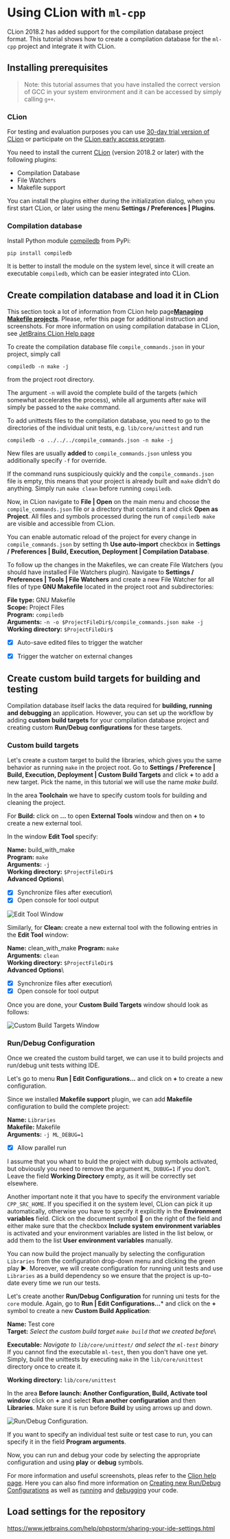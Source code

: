 # Using CLion with `ml-cpp`

CLion 2018.2 has added support for the compilation database project format. This tutorial shows how to create a
compilation database for the `ml-cpp` project and integrate it with CLion.

## Installing prerequisites

>Note: this tutorial assumes that you have installed the correct version of GCC in your system environment and it can be
>accessed by simply calling `g++`.

### CLion

For testing and evaluation purposes you can use [30-day trial version of CLion](https://www.jetbrains.com/clion) or
participate on the [CLion early access program](https://www.jetbrains.com/clion/nextversion/).

You need to install the current [CLion](https://www.jetbrains.com/clion/) (version 2018.2 or later) with the following
plugins:
* Compilation Database
* File Watchers
* Makefile support

You can install the plugins either during the initialization dialog, when you first start CLion, or later using the menu
**Settings / Preferences | Plugins**.

### Compilation database

Install Python module [compiledb](https://github.com/nickdiego/compiledb) from PyPi:
```
pip install compiledb
```

It is better to install the module on the system level, since it will create an executable `compiledb`, which can be
easier integrated into CLion.


##  Create compilation database and load it in CLion

This section took a lot of information from CLion help page[**Managing Makefile
projects**](https://www.jetbrains.com/help/clion/managing-makefile-projects.html). Please, refer this page for
additional instruction and screenshots. For more information on using compilation database in CLion, see [JetBrains
CLion Help page](https://www.jetbrains.com/help/clion/compilation-database.html)

To create the compilation database file `compile_commands.json` in your project, simply call
```
compiledb -n make -j
```
from the project root directory. 

The argument `-n` will avoid the complete build of the targets (which somewhat accelerates the process), while
all arguments after `make` will simply be passed to the `make` command. 

To add unittests files to the compilation database, you need to go to the directories of the individual unit tests, e.g.
`lib/core/unittest` and run 
```
compiledb -o ../../../compile_commands.json -n make -j
``` 

New files are usually **added** to `compile_commands.json` unless you additionally specify `-f` for override.

If the command runs suspiciously quickly and the `compile_commands.json` file is empty, this means that your project is
already built and `make` didn't do anything. Simply run `make clean` before running `compiledb`.

Now, in CLion navigate to **File | Open** on the main menu and choose the `compile_commands.json` file or a directory
that contains it and click **Open as Project**. All files and symbols processed during the run of `compiledb make` are
visible and accessible from CLion.

You can enable automatic reload of the project for every change in `compile_commands.json` by setting th **Use
auto-import** checkbox in **Settings / Preferences | Build, Execution, Deployment | Compilation Database**.

To follow up the changes in the Makefiles, we can create File Watchers (you should have installed File Watchers plugin).
Navigate to **Settings / Preferences | Tools | File Watchers** and create a new File Watcher for all files of type **GNU
Makefile** located in the project root and subdirectories:
 
**File type:** GNU Makefile\
**Scope:** Project Files\
**Program:** `compiledb`\
**Arguments:** `-n -o $ProjectFileDir$/compile_commands.json make -j`\
**Working directory:** `$ProjectFileDir$`
- [x] Auto-save edited files to trigger the watcher
- [x] Trigger the watcher on external changes


## Create custom build targets for building and testing

Compilation database itself lacks the data required for **building, running and debugging** an application. However, you
can set up the workflow by adding **custom build targets** for your compilation database project and creating custom
**Run/Debug configurations** for these targets.

### Custom build targets

Let's create a custom target to build the libraries, which gives you the same behavior as running `make` in the
project root. Go to **Settings / Preference | Build, Execution, Deployment | Custom Build Targets** and click **+** to
add a new target. Pick the name, in this tutorial we will use the name *make build*.

In the area **Toolchain** we have to specify custom tools for building and cleaning the project. 

For **Build:** click on **...** to open **External Tools** window and then on **+** to create a new external tool. 

In the window **Edit Tool** specify:

**Name:** build_with_make\
**Program:** `make`\
**Arguments:** `-j`\
**Working directory:** `$ProjectFileDir$`\
**Advanced Options**\
- [x] Synchronize files after execution\
- [x] Open console for tool output

![Edit Tool Window](./edit_tool_window.png)


Similarly, for **Clean:** create a new external tool with the following entries in the **Edit Tool** window:

**Name:** clean_with_make
**Program:** `make`\
**Arguments:** `clean`\
**Working directory:** `$ProjectFileDir$`\
**Advanced Options**\
- [x] Synchronize files after execution\
- [x] Open console for tool output

Once you are done, your **Custom Build Targets** window should look as follows: 

![Custom Build Targets Window](./custom_build_targets_window.png)

### Run/Debug Configuration

Once we created the custom build target, we can use it to build projects and run/debug unit tests withing IDE.

Let's go to menu **Run | Edit Configurations...** and click on **+** to create a new configuration. 

Since we installed **Makefile support** plugin, we can add **Makefile** configuration to build the complete project:

**Name:** `Libraries`\
**Makefile:** Makefile\
**Arguments:** `-j ML_DEBUG=1`
- [x] Allow parallel run

I assume that you whant to buld the project with dubug symbols activated, but obviously you need to remove the argument `ML_DUBUG=1` if you don't. Leave the field **Working Directory** empty, as it will be correctly set elsewhere. 

Another important note it that you have to specify the environment variable `CPP_SRC_HOME`. If you specified it on the
system level, CLion can pick it up automatically, otherwise you have to specify it explicitly in the **Environment
variables** field. Click on the document symbol :page_facing_up: on the right of the field and either make sure that the checkbox **Include system environment variables** is activated and your environment variables are listed in the list below, or add them to the list **User environment variables** manually.

You can now build the project manually by selecting the configuration `Libraries` from the configuration drop-down menu
and clicking the green play :arrow_forward:. Moreover, we will create configuration for running unit tests and use
`Libraries` as a build dependency so we ensure that the project is up-to-date every time we run our tests.

Let's create another **Run/Debug Configuration** for running uni tests for the `core` module. Again, go to **Run | Edit
Configurations...*** and click on the **+** symbol to create a new **Custom Build Application**:

**Name:** Test core\
**Target:** *Select the custom build target `make build` that we created before*\

**Executable:** *Navigate to `lib/core/unittest/` and select the `ml-test` binary*\
If you cannot find the executable `ml-test`, then you don't have one yet. Simply, build the unittests by executing `make` in the `lib/core/unittest` directory once to create it.

**Working directory:** `lib/core/unittest`

In the area **Before launch: Another Configuration, Build, Activate tool window** click on **+** and select **Run another configuration** and then **Libraries**. Make sure it is run before **Build** by using arrows up and down.

![Run/Debug Configuration.](./run_core_test_configuration.png)

If you want to specify an individual test suite or test case to run, you can specify it in the field **Program
arguments**.

Now, you can run and debug your code by selecting the appropriate configuration and using **play** or **debug** symbols.

For more information and useful screenshots, pleas refer to the [Clion help
page](https://www.jetbrains.com/help/clion/custom-build-targets.html). Here you can also find more information on
[Creating new Run/Debug Configurations](https://www.jetbrains.com/help/clion/run-debug-configuration.html) as well as
[running](https://www.jetbrains.com/help/clion/running-applications.html) and
[debugging](https://www.jetbrains.com/help/clion/debugging-code.html) your code.

## Load settings for the repository

https://www.jetbrains.com/help/phpstorm/sharing-your-ide-settings.html
